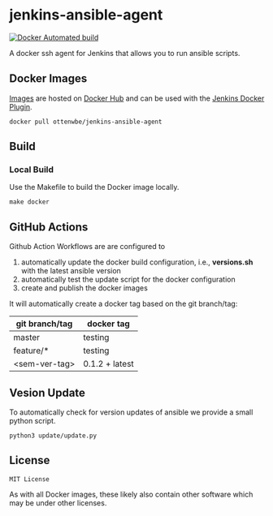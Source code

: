 # jenkins-ansible-agent

[![Docker Automated build](https://img.shields.io/docker/automated/ottenwbe/jenkins-ansible-agent.svg)](https://hub.docker.com/r/ottenwbe/jenkins-ansible-agent/)

A docker ssh agent for Jenkins that allows you to run ansible scripts. 


## Docker Images

[Images](https://hub.docker.com/r/ottenwbe/jenkins-ansible-agent) are hosted on [Docker Hub](https://hub.docker.com/) and can be used with the [Jenkins Docker Plugin](https://wiki.jenkins.io/display/JENKINS/Docker+Plugin).

```
docker pull ottenwbe/jenkins-ansible-agent
```

## Build

### Local Build

Use the Makefile to build the Docker image locally.

```
make docker
```

## GitHub Actions

Github Action Workflows are are configured to 
1. automatically update the docker build configuration, i.e., __versions.sh__ with the latest ansible version
1. automatically test the update script for  the docker configuration 
1. create and publish the docker images

It will automatically create a docker tag based on the git branch/tag:

| git branch/tag    | docker tag        |  
|---                | ---               |
| master            | testing           |  
| feature/*         | testing           |  
| \<sem-ver-tag\>     | 0.1.2  + latest   |  

## Vesion Update

To automatically check for version updates of ansible we provide a small python script.

    python3 update/update.py 

## License 

```
MIT License
```

As with all Docker images, these likely also contain other software which may be under other licenses.